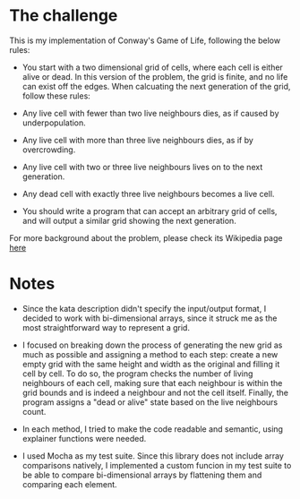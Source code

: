 # The challenge
This is my implementation of Conway's Game of Life, following the below rules:

- You start with a two dimensional grid of cells, where each cell is either alive or dead. In this version of the problem, the grid is finite, and no life can exist off the edges. When calcuating the next generation of the grid, follow these rules:

- Any live cell with fewer than two live neighbours dies, as if caused by underpopulation.

- Any live cell with more than three live neighbours dies, as if by overcrowding.

- Any live cell with two or three live neighbours lives on to the next generation.

- Any dead cell with exactly three live neighbours becomes a live cell.

- You should write a program that can accept an arbitrary grid of cells, and will output a similar grid showing the next generation.

For more background about the problem, please check its Wikipedia page [here](https://en.wikipedia.org/wiki/Conway%27s_Game_of_Life)

# Notes
- Since the kata description didn't specify the input/output format, I decided to work with bi-dimensional arrays, since it struck me as the most straightforward way to represent a grid.

- I focused on breaking down the process of generating the new grid as much as possible and assigning a method to each step: create a new empty grid with the same height and width as the original and filling it cell by cell. To do so, the program checks the number of living neighbours of each cell, making sure that each neighbour is within the grid bounds and is indeed a neighbour and not the cell itself. Finally, the program assigns a "dead or alive" state based on the live neighbours count.

- In each method, I tried to make the code readable and semantic, using explainer functions were needed.

- I used Mocha as my test suite. Since this library does not include array comparisons natively, I implemented a custom funcion in my test suite to be able to compare bi-dimensional arrays by flattening them and comparing each element.